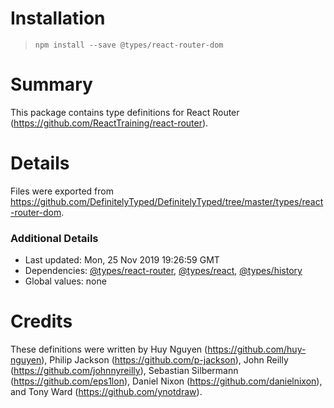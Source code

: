 # Installation
> `npm install --save @types/react-router-dom`

# Summary
This package contains type definitions for React Router (https://github.com/ReactTraining/react-router).

# Details
Files were exported from https://github.com/DefinitelyTyped/DefinitelyTyped/tree/master/types/react-router-dom.

### Additional Details
 * Last updated: Mon, 25 Nov 2019 19:26:59 GMT
 * Dependencies: [@types/react-router](https://npmjs.com/package/@types/react-router), [@types/react](https://npmjs.com/package/@types/react), [@types/history](https://npmjs.com/package/@types/history)
 * Global values: none

# Credits
These definitions were written by Huy Nguyen (https://github.com/huy-nguyen), Philip Jackson (https://github.com/p-jackson), John Reilly (https://github.com/johnnyreilly), Sebastian Silbermann (https://github.com/eps1lon), Daniel Nixon (https://github.com/danielnixon), and Tony Ward (https://github.com/ynotdraw).
